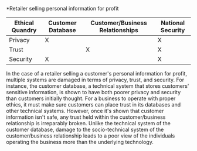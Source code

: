 *Retailer selling personal information for profit

|Ethical Quandry|Customer Database|Customer/Business Relationships|National Security|
|---------------|----------------|----------------|----------------|
|Privacy        |X               |                |X               |
|Trust          |                |X               |X               |
|Security       |X               |                |X               |

  In the case of a retailer selling a customer's personal information for profit, multiple systems are damaged in terms of privacy, trust, and security. For instance, the customer database, a technical system that stores customers' sensitive information, is shown to have both poorer privacy and security than customers initially thought. For a business to operate with proper ethics, it must make sure customers can place trust in its databases and other technical systems. However, once it's shown that customer information isn't safe, any trust held within the customer/business relationship is irreparably broken. Unlike the technical system of the customer database, damage to the socio-technical system of the customer/business relationship leads to a poor view of the individuals operating the business more than the underlying technology.
